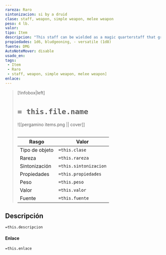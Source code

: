 ```yaml
---
rareza: Raro
sintonizacion: si by a druid
clase: staff, weapon, simple weapon, melee weapon
peso: 4 lb.
valor: 
tipo: Item
descripcion: "This staff can be wielded as a magic quarterstaff that grants a +2 bonus to attack and damage rolls made with it. While holding it, you have a +2 bonus to spell attack rolls.The staff has 10 charges for the following properties. It regains 1d6 + 4 expended charges daily at dawn. If you expend the last charge, roll a d20. On a 1, the staff loses its properties and becomes a nonmagical quarterstaff. Spells. You can use an action to expend 1 or more of the staff&#x27;s charges to cast one of the following spells from it, using your spell save DC: animal friendship (1 charge), awaken (5 charges), barkskin (2 charges), locate animals or plants (2 charges), speak with animals (1 charge), speak with plants (3 charges), or wall of thorns (6 charges).You can also use an action to cast the pass without trace spell from the staff without using any charges. Tree Form. You can use an action to plant one end of the staff in fertile earth and expend 1 charge to transform the staff into a healthy tree. The tree is 60 feet tall and has a 5-foot-diameter trunk, and its branches at the top spread out in a 20-foot radius. The tree appears ordinary but radiates a faint aura of transmutation magic if targeted by detect magic. While touching the tree and using another action to speak its command word, you return the staff to its normal form. Any creature in the tree falls when it reverts to a staff. Versatile. This weapon can be used with one or two hands. A damage value in parentheses appears with the property—the damage when the weapon is used with two hands to make a melee attack."
propiedades: 1d6, bludgeoning, - versatile (1d8)
fuente: DMG
AutoNoteMover: disable
usado_en:  
tags: 
 - Item
 - Raro
 - staff, weapon, simple weapon, melee weapon]
enlace: 
---
```


> [!infobox|left]
>  # `= this.file.name`
> ![[pergamino items.png || cover]]
> ######   
> |Rasgo | Valor |
> | --- | --- |
> | Tipo de objeto| `=this.clase`|
>  | Rareza| `=this.rareza`|
> | Sintonización | `=this.sintonizacion` |
> | Propiedades | `=this.propiedades` |
>  | Peso | `=this.peso` |
> | Valor | `=this.valor` |
> | Fuente | `=this.fuente` |


## Descripción
`=this.descripcion`

#### Enlace
`=this.enlace`